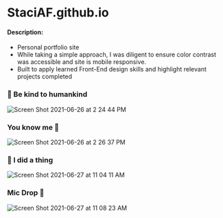 # StaciAF.github.io

#### Description:
*  Personal portfolio site
*  While taking a simple approach, I was diligent to ensure color contrast was accessible and site is mobile responsive.
*  Built to apply learned Front-End design skills and highlight relevant projects completed
 
### :love_letter: Be kind to humankind
![Screen Shot 2021-06-26 at 2 24 44 PM](https://user-images.githubusercontent.com/56170981/123523605-42d4b800-d68a-11eb-9983-8e9e8032a99f.png)

### You know me :mega:
![Screen Shot 2021-06-26 at 2 26 37 PM](https://user-images.githubusercontent.com/56170981/123523648-87605380-d68a-11eb-917d-7be9b41d7ae1.png)

### :mag_right: I did a thing
![Screen Shot 2021-06-27 at 11 04 11 AM](https://user-images.githubusercontent.com/56170981/123551440-699cf800-d737-11eb-8ad8-88f0dd2ed801.png)

### Mic Drop :microphone:
![Screen Shot 2021-06-27 at 11 08 23 AM](https://user-images.githubusercontent.com/56170981/123551567-ffd11e00-d737-11eb-91fb-4aaa47348695.png)



